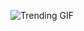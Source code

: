 ![Trending GIF](https://media4.giphy.com/media/v1.Y2lkPThiYjIxNzcyOTdjM2xpYWhnOHVoa2wweWYyMjZsdTNieHN0OGpodGc0N2NsMHRwMSZlcD12MV9naWZzX3NlYXJjaCZjdD1n/MT5UUV1d4CXE2A37Dg/giphy.gif)
